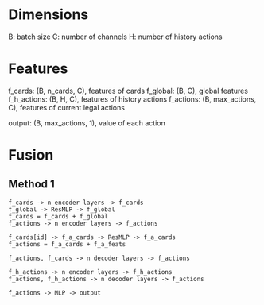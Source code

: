 # Dimensions
B: batch size
C: number of channels
H: number of history actions

# Features
f_cards: (B, n_cards, C), features of cards
f_global: (B, C), global features
f_h_actions: (B, H, C), features of history actions
f_actions: (B, max_actions, C), features of current legal actions

output: (B, max_actions, 1), value of each action

# Fusion

## Method 1
```
f_cards -> n encoder layers -> f_cards
f_global -> ResMLP -> f_global
f_cards = f_cards + f_global
f_actions -> n encoder layers -> f_actions

f_cards[id] -> f_a_cards -> ResMLP -> f_a_cards
f_actions = f_a_cards + f_a_feats

f_actions, f_cards -> n decoder layers -> f_actions

f_h_actions -> n encoder layers -> f_h_actions
f_actions, f_h_actions -> n decoder layers -> f_actions

f_actions -> MLP -> output
```